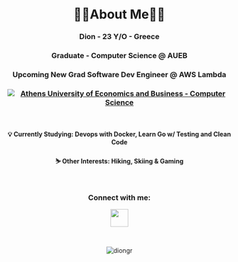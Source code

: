 <h1 align="center"> 👨‍💻About Me👨‍💻 </h1>
<h3 align="center">Dion - 23 Y/O - Greece</h3>
<h3 align="center">Graduate - Computer Science @ AUEB</h3>
<h3 align="center">Upcoming New Grad Software Dev Engineer @ AWS Lambda </h3>
<h3 align="center"><a href="https://www.dept.aueb.gr/en/cs"><img alt="Athens University of Economics and Business - Computer Science" src="https://img.shields.io/badge/AUEB-computer--science-bd173d"></a></h3>
<br>

<h4 align="center">
💡 Currently Studying: Devops with Docker, Learn Go w/ Testing and Clean Code</h4>
<h4 align="center">
⛷️ Other Interests: Hiking, Skiing & Gaming</h4>
<br>
<h3 align="center">Connect with me:</h3>
<p align="center">
 <a href="https://www.linkedin.com/in/dion-rigatos/" target="_blank"><img src="https://cdn-icons-png.flaticon.com/512/174/174857.png" height="40" width="40" /></a></p>
<br>

<p align="center"><img align="center" src="https://github-readme-stats.vercel.app/api/top-langs?username=diongr&show_icons=true&locale=en&layout=compact&theme=darcula&hide=jupyter%20notebook,html,tex" alt="diongr" /></p>

